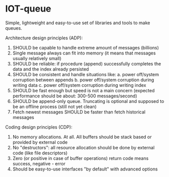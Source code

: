 # IOT-queue

Simple, lightweight and easy-to-use set of libraries and tools to make queues.

Architecture design principles (ADP):

1. SHOULD be capable to handle extreme amount of messages (billions)
2. Single message always can fit into memory (it means that messages usually relatively small)
3. SHOULD be reliable: if procedure (append) successfully completes the data and the index already persisted
4. SHOULD be consistent and handle situations like:
   a. power off/system corruption between appends
   b. power off/system corruption during writing data
   c. power off/system corruption during writing index
5. SHOULD be fast enough but speed is not a main concern (expected performance should be about: 300-500 messages/second)
6. SHOULD be append-only queue. Truncating is optional and supposed to be an offline process (still not yet clean)
7. Fetch newest messages SHOULD be faster than fetch historical messages

Coding design principles (CDP):

1. No memory allocations. At all. All buffers should be stack based or provided by external code
2. No "destructors": all resource allocation should be done by external code (like file descriptors)
3. Zero (or positive in case of buffer operations) return code means success, negative - error
4. Should be easy-to-use interfaces "by default" with advanced options


